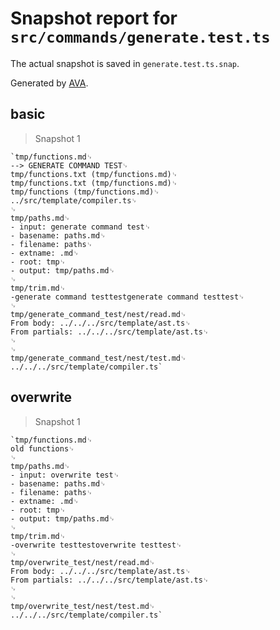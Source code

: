 # Snapshot report for `src/commands/generate.test.ts`

The actual snapshot is saved in `generate.test.ts.snap`.

Generated by [AVA](https://ava.li).

## basic

> Snapshot 1

    `tmp/functions.md␊
    --> GENERATE COMMAND TEST␊
    tmp/functions.txt (tmp/functions.md)␊
    tmp/functions.txt (tmp/functions.md)␊
    tmp/functions (tmp/functions.md)␊
    ../src/template/compiler.ts␊
    ␊
    tmp/paths.md␊
    - input: generate command test␊
    - basename: paths.md␊
    - filename: paths␊
    - extname: .md␊
    - root: tmp␊
    - output: tmp/paths.md␊
    ␊
    tmp/trim.md␊
    -generate command testtestgenerate command testtest␊
    ␊
    tmp/generate_command_test/nest/read.md␊
    From body: ../../../src/template/ast.ts␊
    From partials: ../../../src/template/ast.ts␊
    ␊
    ␊
    tmp/generate_command_test/nest/test.md␊
    ../../../src/template/compiler.ts`

## overwrite

> Snapshot 1

    `tmp/functions.md␊
    old functions␊
    ␊
    tmp/paths.md␊
    - input: overwrite test␊
    - basename: paths.md␊
    - filename: paths␊
    - extname: .md␊
    - root: tmp␊
    - output: tmp/paths.md␊
    ␊
    tmp/trim.md␊
    -overwrite testtestoverwrite testtest␊
    ␊
    tmp/overwrite_test/nest/read.md␊
    From body: ../../../src/template/ast.ts␊
    From partials: ../../../src/template/ast.ts␊
    ␊
    ␊
    tmp/overwrite_test/nest/test.md␊
    ../../../src/template/compiler.ts`
